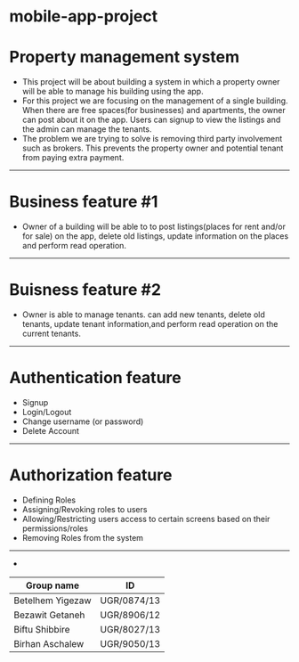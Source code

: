 # mobile-app-project
# Property management system
* This project will be about building a system in which a property owner will be able to manage his building using the app.
 * For this project we are focusing on the management of a single building. When there are free spaces(for businesses) and apartments, the owner can post about it on the app. Users can signup to view the listings and the admin can manage the tenants.
* The problem we are trying to solve is removing third party involvement such as brokers. This prevents the property owner and potential tenant from paying extra payment.
-----------------
# Business feature #1 
*  Owner of a building will be able to to post listings(places for rent and/or for sale) on the app, delete old listings, update information on the places and perform read operation.
-----------------

# Buisness feature #2 
* Owner is able to manage tenants. can add new tenants, delete old tenants, update tenant information,and perform read operation on the current tenants.
-----------------
# Authentication feature

* Signup 
* Login/Logout 
* Change username (or password) 
* Delete Account 
 -----------------
# Authorization feature

* Defining Roles 
* Assigning/Revoking roles to users 
* Allowing/Restricting users access to certain screens based on their permissions/roles 
* Removing Roles from the system 
-----------------


* 
Group name            |       ID
-----------------     |       -----------
Betelhem Yigezaw      |       UGR/0874/13
Bezawit Getaneh       |       UGR/8906/12
Biftu Shibbire        |       UGR/8027/13
Birhan Aschalew       |       UGR/9050/13
